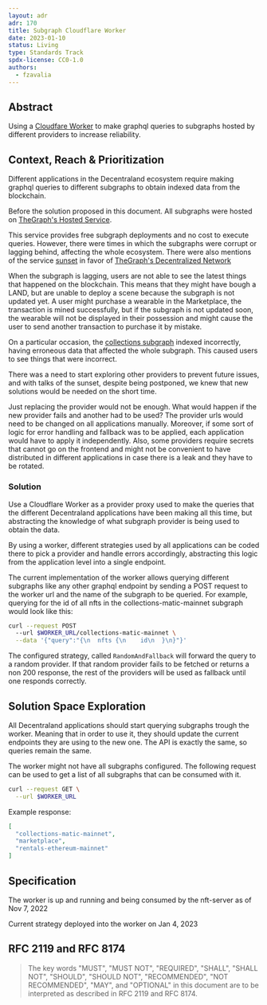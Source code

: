 ```yaml
---
layout: adr
adr: 170 
title: Subgraph Cloudflare Worker
date: 2023-01-10
status: Living
type: Standards Track
spdx-license: CC0-1.0
authors:
  - fzavalia
---
```


## Abstract

Using a [Cloudfare Worker](https://workers.cloudflare.com/) to make graphql queries to subgraphs hosted by different providers to increase reliability.

## Context, Reach & Prioritization

Different applications in the Decentraland ecosystem require making graphql queries to different subgraphs to obtain indexed data from the blockchain.

Before the solution proposed in this document. All subgraphs were hosted on [TheGraph's Hosted Service](https://thegraph.com/hosted-service).

This service provides free subgraph deployments and no cost to execute queries. However, there were times in which the subgraphs were corrupt or lagging behind, affecting the whole ecosystem. There were also mentions of the service [sunset](https://thegraph.com/blog/sunsetting-hosted-service/) in favor of [TheGraph's Decentralized Network](https://thegraph.com/studio/)

When the subgraph is lagging, users are not able to see the latest things that happened on the blockchain. This means that they might have bough a LAND, but are unable to deploy a scene because the subgraph is not updated yet. A user might purchase a wearable in the Marketplace, the transaction is mined successfully, but if the subgraph is not updated soon, the wearable will not be displayed in their possession and might cause the user to send another transaction to purchase it by mistake.

On a particular occasion, the [collections subgraph](https://thegraph.com/hosted-service/subgraph/decentraland/collections-matic-mainnet) indexed incorrectly, having erroneous data that affected the whole subgraph. This caused users to see things that were incorrect.

There was a need to start exploring other providers to prevent future issues, and with talks of the sunset, despite being postponed, we knew that new solutions would be needed on the short time.

Just replacing the provider would not be enough. What would happen if the new provider fails and another had to be used? The provider urls would need to be changed on all applications manually. Moreover, if some sort of logic for error handling and fallback was to be applied, each application would have to apply it independently. Also, some providers require secrets that cannot go on the frontend and might not be convenient to have distributed in different applications in case there is a leak and they have to be rotated.

### Solution

Use a Cloudflare Worker as a provider proxy used to make the queries that the different Decentraland applications have been making all this time, but abstracting the knowledge of what subgraph provider is being used to obtain the data. 

By using a worker, different strategies used by all applications can be coded there to pick a provider and handle errors accordingly, abstracting this logic from the application level into a single endpoint.

The current implementation of the worker allows querying different subgraphs like any other graphql endpoint by sending a POST request to the worker url and the name of the subgraph to be queried. For example, querying for the id of all nfts in the collections-matic-mainnet subgraph would look like this:

```sh
curl --request POST 
  --url $WORKER_URL/collections-matic-mainnet \
  --data '{"query":"{\n  nfts {\n    id\n  }\n}"}'
```

The configured strategy, called `RandomAndFallback` will forward the query to a random provider. If that random provider fails to be fetched or returns a non 200 response, the rest of the providers will be used as fallback until one responds correctly.

## Solution Space Exploration

All Decentraland applications should start querying subgraphs trough the worker. Meaning that in order to use it, they should update the current endpoints they are using to the new one. The API is exactly the same, so queries remain the same.

The worker might not have all subgraphs configured. The following request can be used to get a list of all subgraphs that can be consumed with it.

```bash
curl --request GET \
  --url $WORKER_URL
```

Example response: 

```json
[
  "collections-matic-mainnet",
  "marketplace",
  "rentals-ethereum-mainnet"
]
```


## Specification

The worker is up and running and being consumed by the nft-server as of Nov 7, 2022

Current strategy deployed into the worker on Jan 4, 2023 

## RFC 2119 and RFC 8174

> The key words "MUST", "MUST NOT", "REQUIRED", "SHALL", "SHALL NOT", "SHOULD", "SHOULD NOT", "RECOMMENDED", "NOT RECOMMENDED", "MAY", and "OPTIONAL" in this document are to be interpreted as described in RFC 2119 and RFC 8174.
